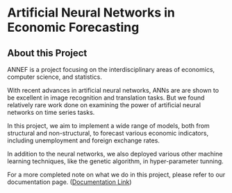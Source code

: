 # Artificial Neural Networks in Economic Forecasting

## About this Project

ANNEF is a project focusing on the interdisciplinary areas of economics, computer science, and statistics.

With recent advances in artificial neural networks, ANNs are are shown to be excellent in image recognition and translation tasks. But we found relatively rare work done on examining the power of artificial neural networks on time series tasks.

In this project, we aim to implement a wide range of models, both from structural and non-structural, to forecast various economic indicators, including unemployment and foreign exchange rates.

In addition to the neural networks, we also deployed various other machine learning techniques, like the genetic algorithm, in hyper-parameter tunning.

For a more completed note on what we do in this project, please refer to our documentation page. ([Documentation Link](https://tianyudu.github.io/AnnEconForecast/))